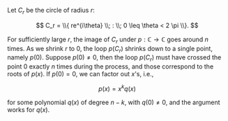 Let $C_r$ be the circle of radius $r$:

$$
C_r = \\{ re^{i\theta} \\; : \\; 0 \leq \theta < 2 \pi \\}.
$$

For sufficiently large $r$, the image of $C_r$ under $p: \mathbb{C} \to \mathbb{C}$ goes around $n$ times. As we shrink $r$ to $0$, the loop $p(C_r)$ shrinks down to a single point, namely $p(0)$. Suppose $p(0) \neq 0$, then the loop $p(C_r)$ must have crossed the point $0$ exactly $n$ times during the process, and those correspond to the roots of $p(x)$. If $p(0) = 0$, we can factor out $x$'s, i.e.,

$$
p(x) = x^k q(x)
$$

for some polynomial $q(x)$ of degree $n-k$, with $q(0) \neq 0$, and the argument works for $q(x)$.
